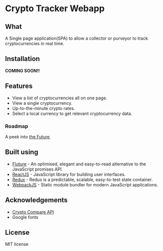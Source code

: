 # Crypto Tracker Webapp

## What
A Single page application(SPA) to allow a collector or purveyor to track cryptocurrencies in real time.  

## Installation
**COMING SOON!!**

## Features
* View a list of cryptocurrencies all on one page.
* View a single cryptocurrency.
* Up-to-the-minute crypto rates.
* Select a local currency to get relevant cryptocurrency data.

### Roadmap
A peek into [the Future](/future.todo).

## Built using
* [Fluture](https://github.com/fluture-js/Fluture) - An optimised, elegant and easy-to-read alternative to the JavaScript promises API.
* [ReactJS](https://reactjs.org/docs/getting-started.html) - JavaScript library for building user interfaces.
* [Redux](https://redux.js.org/) - Redux is a predictable, scalable, easy-to-test state container.
* [WebpackJS](https://webpack.js.org/) - Static module bundler for modern JavaScript applications.

## Acknowledgements
* [Crypto Compare API](https://www.cryptocompare.com/)
* Google fonts

## License
MIT license
